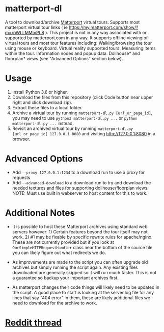 # matterport-dl
A tool to download/archive [Matterport](https://matterport.com) virtual tours.  Supports most matterport virtual tour links ( ie https://my.matterport.com/show/?m=roWLLMMmPL8 ). This project is not in any way associated with or supported by matterport.com in any way. It supports offline viewing of virtual tours and most tour features including: Walking/browsing the tour using mouse or keyboard.  Virtual reality supported tours.   Measuring items within the tour.  Information nodes and popup data.  Dollhouse* and floorplan* views (see "Advanced Options" section below).


# Usage

1. Install Python 3.6 or higher.
2. Download the files from this repository (click Code button near upper right and click download zip). 
3. Extract these files to a local folder.
4. Archive a virtual tour by running `matterport-dl.py [url_or_page_id]`, you may need to use `python3 matterport-dl.py ...` or `python matterport-dl.py ...` instead.
5. Revisit an archived virtual tour by running `matterport-dl.py [url_or_page_id] 127.0.0.1 8080` and visiting http://127.0.0.1:8080 in a browser.

# Advanced Options
-   Add `--proxy 127.0.0.1:1234` to a download run to use a proxy for requests
-   Add `--advanced-download` to a download run to try and download the needed textures and files for supporting dollhouse/floorplan views.  NOTE: Must use built in webserver to host content for this to work.


# Additional Notes
* It is possible to host these Matterport archives using standard web servers however: 1) Certain features beyond the tour itself may not work.  2)  #1 may be fixable by specific rewrite rules for apache/nginx.  These are not currently provided but if you look at `OurSimpleHTTPRequestHandler` class near the bottom of the source file you can likely figure out what redirects we do.

* As improvements are made to the script you can often upgrade old archives but simply running the script again.  Any existing files downloaded are generally skipped so it will run much faster.  This is not a guarantee so backup your important archives first.

* As matterport changes their code things will likely need to be updated in the script. A good place to start is looking at the server.log file for any lines that say "404 error" in them, these are likely additional files we need to download for the archive to work.  

# [Reddit thread](https://www.reddit.com/r/DataHoarder/comments/nycjj4/release_matterportdl_a_tool_for_archiving/)
